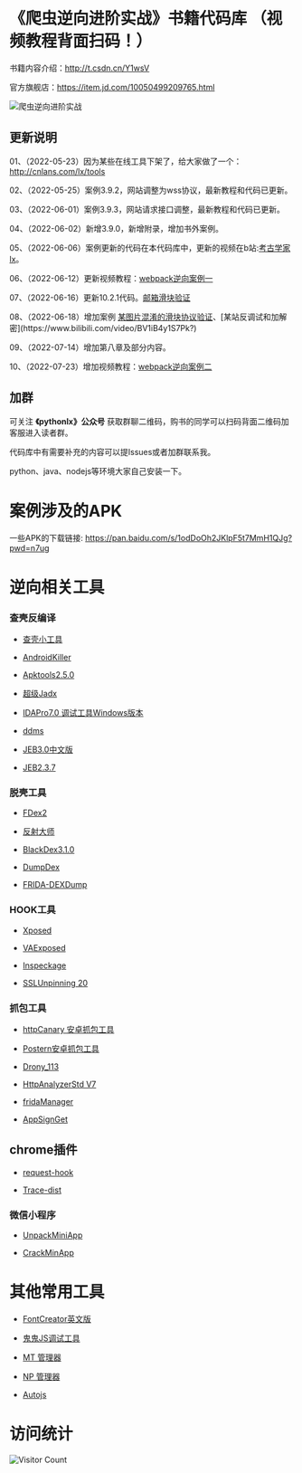 
# 《爬虫逆向进阶实战》书籍代码库 （视频教程背面扫码！）

书籍内容介绍：http://t.csdn.cn/Y1wsV    

官方旗舰店：https://item.jd.com/10050499209765.html

![爬虫逆向进阶实战](https://img-blog.csdnimg.cn/de25338bca1f45cebfe0acf8a81d1438.png?)


## 更新说明

01、（2022-05-23）因为某些在线工具下架了，给大家做了一个：http://cnlans.com/lx/tools

02、（2022-05-25）案例3.9.2，网站调整为wss协议，最新教程和代码已更新。

03、（2022-06-01）案例3.9.3，网站请求接口调整，最新教程和代码已更新。

04、（2022-06-02）新增3.9.0，新增附录，增加书外案例。

05、（2022-06-06）案例更新的代码在本代码库中，更新的视频在b站:[考古学家lx](https://space.bilibili.com/390499740)。

06、（2022-06-12）更新视频教程：[webpack逆向案例一](https://www.bilibili.com/video/BV1QS4y1i7vp?spm_id_from=333.999.0.0)

07、（2022-06-16）更新10.2.1代码。[邮箱滑块验证](https://www.bilibili.com/video/BV1ZB4y1W7nS)

08、（2022-06-18）增加案例 [某图片混淆的滑块协议验证](https://www.bilibili.com/video/BV16L4y1N7kk?)、[某站反调试和加解密](https://www.bilibili.com/video/BV1iB4y1S7Pk?)

09、（2022-07-14）增加第八章及部分内容。

10、（2022-07-23）增加视频教程：[webpack逆向案例二](https://www.bilibili.com/video/BV1Da411M7k7?spm_id_from=333.999.0.0)

## 加群

可关注 **《pythonlx》公众号** 获取群聊二维码，购书的同学可以扫码背面二维码加客服进入读者群。

代码库中有需要补充的内容可以提Issues或者加群联系我。

python、java、nodejs等环境大家自己安装一下。



# 案例涉及的APK

一些APK的下载链接: https://pan.baidu.com/s/1odDoOh2JKlpF5t7MmH1QJg?pwd=n7ug 

# 逆向相关工具

### 查壳反编译

- [查壳小工具](https://pan.baidu.com/s/1s1BoElAyQCnPaxb2T3QpEw?pwd=tmbs) 

- [AndroidKiller](https://down.52pojie.cn/Tools/Android_Tools/) 

- [Apktools2.5.0](https://pan.baidu.com/s/12qB4N_2Fg-IsTB2BcQuiDw?pwd=gjqs) 

- [超级Jadx](https://pan.baidu.com/s/1SHsJGfnGJJmcPfgcC_lnYA?pwd=9999)

- [IDAPro7.0 调试工具Windows版本](https://pan.baidu.com/s/1_-PorRCwHDMpmUI1t_cKcQ?pwd=t39m)

- [ddms](https://pan.baidu.com/s/1wdsZvTA-fAZ12o53Exw80A?pwd=wk3d)

- [JEB3.0中文版](https://pan.baidu.com/s/1kCjw8dP9tq7kLBWkublHag?pwd=k2s4)

- [JEB2.3.7](https://pan.baidu.com/s/1HgyyEomL72jLWY1XMtHv8g?pwd=zpha)

### 脱壳工具

- [FDex2](https://pan.baidu.com/s/1e0zcp1IzA-u7UC-A3gaj8g?pwd=yds2)

- [反射大师](https://pan.baidu.com/s/170oS04qoFdd-Btu9DanHfg?pwd=an39) 

- [BlackDex3.1.0](https://pan.baidu.com/s/18gijmyy5dgUCbwi-hnqtpg?pwd=433u) 

- [DumpDex](https://github.com/WrBug/dumpDex)

- [FRIDA-DEXDump](https://github.com/hluwa/FRIDA-DEXDump)

### HOOK工具

- [Xposed](https://pan.baidu.com/s/15WnJD8qj9UzSss55DWLNfA?pwd=7sgb)

- [VAExposed](https://pan.baidu.com/s/1fd0r2fy4mm4jUArGE4MZvA?pwd=mu9q)

- [Inspeckage](https://pan.baidu.com/s/1WfnVM7hKE76jNpQc3FnKWg?pwd=pvcs)

- [SSLUnpinning 20](https://pan.baidu.com/s/1EZuv-JK0a-TLHhw4v6SkvQ?pwd=dsfj)  


### 抓包工具

- [httpCanary 安卓抓包工具](https://pan.baidu.com/s/1mdHHaXulnsM6Zxf335yMHA?pwd=tfhx)

- [Postern安卓抓包工具](https://pan.baidu.com/s/1A-2kIVnYSxpgHqiDn4mqnw?pwd=1e5k)  

- [Drony_113](https://pan.baidu.com/s/14d6ezZXRWDQayL73d2E8gw?pwd=tyk7)  

- [HttpAnalyzerStd V7](https://pan.baidu.com/s/1p3ThL5yqqc5XwTrDdmmGCg?pwd=x9hg)

- [fridaManager](https://pan.baidu.com/s/1u_P2P_kd_H2n2SYTaLB0hA?pwd=jovi)

- [AppSignGet](https://pan.baidu.com/s/1_j2QTVFD6qHP3FKp_FVeCw?pwd=6qmu)


## chrome插件
- [request-hook](https://pan.baidu.com/s/1OmMiE4rJrTNwarw3EJbz0A?pwd=thyl)

- [Trace-dist](https://github.com/L018/Trace)



### 微信小程序

- [UnpackMiniApp](https://pan.baidu.com/s/1dwUehOAnPka9eHjXN6Y-Lg?pwd=unp7)

- [CrackMinApp](https://github.com/Cherrison/CrackMinApp)




# 其他常用工具

- [FontCreator英文版](https://pan.baidu.com/s/1Ek34ePZpJYTkmiCuKsqIMQ?pwd=hnku)

- [鬼鬼JS调试工具](https://pan.baidu.com/s/1hjdgx3DOTJMp0wtYGAa67A?pwd=1s67)

- [MT 管理器](https://pan.baidu.com/s/1AfBDHVvini4bweDOD9GoIw?pwd=9999)

- [NP 管理器](https://pan.baidu.com/s/1X5g8loORq_WS0HLqeasLbg?pwd=9jk7)

- [Autojs](https://pan.baidu.com/s/1bbjFWMjFU5m2RupRyIZcGw?pwd=4ikp)


# 访问统计

![Visitor Count](https://profile-counter.glitch.me/lixi5338619/count.svg)

